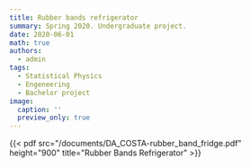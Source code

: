 ```yaml
---
title: Rubber bands refrigerator
summary: Spring 2020. Undergraduate project.
date: 2020-06-01
math: true
authors:
  - admin
tags:
  - Statistical Physics
  - Engeneering
  - Bachelor project
image:
  caption: ''
  preview_only: true
---
```


{{< pdf src="/documents/DA_COSTA-rubber_band_fridge.pdf" height="900" title="Rubber Bands Refrigerator" >}}
